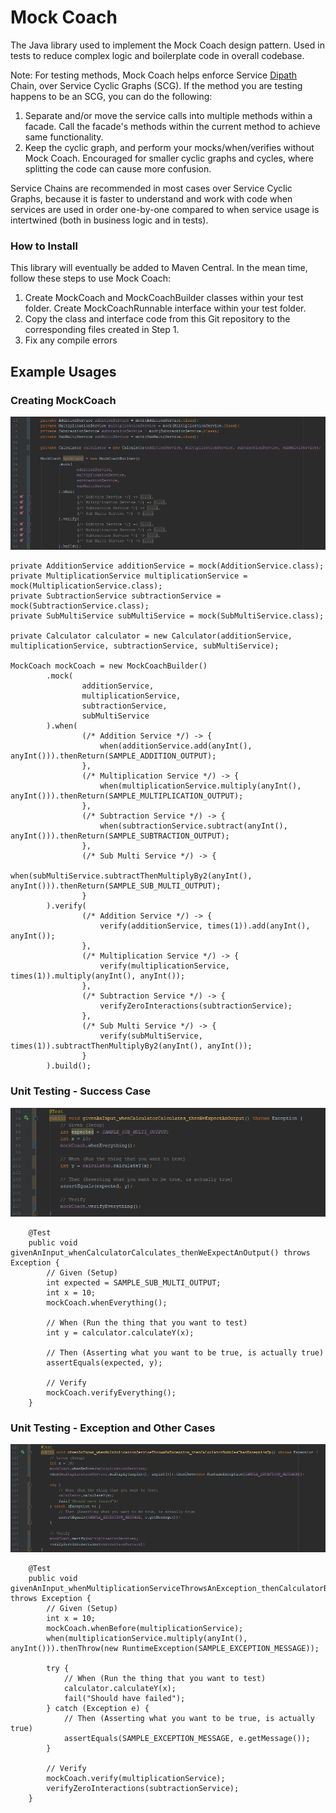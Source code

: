 # Mock Coach

The Java library used to implement the Mock Coach design pattern. Used in tests to reduce complex logic and boilerplate code in overall codebase.

Note: For testing methods, Mock Coach helps enforce Service [Dipath](https://en.wiktionary.org/wiki/directed_path) Chain, over Service Cyclic Graphs (SCG). If the method you are testing happens to be an SCG, you can do the following:

1. Separate and/or move the service calls into multiple methods within a facade. Call the facade's methods within the current method to achieve same functionality.
2. Keep the cyclic graph, and perform your mocks/when/verifies without Mock Coach. Encouraged for smaller cyclic graphs and cycles, where splitting the code can cause more confusion. 

Service Chains are recommended in most cases over Service Cyclic Graphs, because it is faster to understand and work with code when services are used in order one-by-one compared to when service usage is intertwined (both in business logic and in tests).

### How to Install

This library will eventually be added to Maven Central. In the mean time, follow these steps to use Mock Coach:

1. Create MockCoach and MockCoachBuilder classes within your test folder. Create MockCoachRunnable interface within your test folder.
2. Copy the class and interface code from this Git repository to the corresponding files created in Step 1.
3. Fix any compile errors

## Example Usages

### Creating MockCoach

![Mock Coach](docs/images/MockCoach.PNG)

```
private AdditionService additionService = mock(AdditionService.class);
private MultiplicationService multiplicationService = mock(MultiplicationService.class);
private SubtractionService subtractionService = mock(SubtractionService.class);
private SubMultiService subMultiService = mock(SubMultiService.class);

private Calculator calculator = new Calculator(additionService, multiplicationService, subtractionService, subMultiService);

MockCoach mockCoach = new MockCoachBuilder()
        .mock(
                additionService,
                multiplicationService,
                subtractionService,
                subMultiService
        ).when(
                (/* Addition Service */) -> {
                    when(additionService.add(anyInt(), anyInt())).thenReturn(SAMPLE_ADDITION_OUTPUT);
                },
                (/* Multiplication Service */) -> {
                    when(multiplicationService.multiply(anyInt(), anyInt())).thenReturn(SAMPLE_MULTIPLICATION_OUTPUT);
                },
                (/* Subtraction Service */) -> {
                    when(subtractionService.subtract(anyInt(), anyInt())).thenReturn(SAMPLE_SUBTRACTION_OUTPUT);
                },
                (/* Sub Multi Service */) -> {
                    when(subMultiService.subtractThenMultiplyBy2(anyInt(), anyInt())).thenReturn(SAMPLE_SUB_MULTI_OUTPUT);
                }
        ).verify(
                (/* Addition Service */) -> {
                    verify(additionService, times(1)).add(anyInt(), anyInt());
                },
                (/* Multiplication Service */) -> {
                    verify(multiplicationService, times(1)).multiply(anyInt(), anyInt());
                },
                (/* Subtraction Service */) -> {
                    verifyZeroInteractions(subtractionService);
                },
                (/* Sub Multi Service */) -> {
                    verify(subMultiService, times(1)).subtractThenMultiplyBy2(anyInt(), anyInt());
                }
        ).build();
```

### Unit Testing - Success Case
![Success Case](docs/images/SuccessCase.PNG)
```
    @Test
    public void givenAnInput_whenCalculatorCalculates_thenWeExpectAnOutput() throws Exception {
        // Given (Setup)
        int expected = SAMPLE_SUB_MULTI_OUTPUT;
        int x = 10;
        mockCoach.whenEverything();

        // When (Run the thing that you want to test)
        int y = calculator.calculateY(x);

        // Then (Asserting what you want to be true, is actually true)
        assertEquals(expected, y);

        // Verify
        mockCoach.verifyEverything();
    }
```

### Unit Testing - Exception and Other Cases
![Exception Case](docs/images/ExceptionCase.PNG)
```
    @Test
    public void givenAnInput_whenMultiplicationServiceThrowsAnException_thenCalculatorBubblesThatExceptionUp() throws Exception {
        // Given (Setup)
        int x = 10;
        mockCoach.whenBefore(multiplicationService);
        when(multiplicationService.multiply(anyInt(), anyInt())).thenThrow(new RuntimeException(SAMPLE_EXCEPTION_MESSAGE));

        try {
            // When (Run the thing that you want to test)
            calculator.calculateY(x);
            fail("Should have failed");
        } catch (Exception e) {
            // Then (Asserting what you want to be true, is actually true)
            assertEquals(SAMPLE_EXCEPTION_MESSAGE, e.getMessage());
        }

        // Verify
        mockCoach.verify(multiplicationService);
        verifyZeroInteractions(subtractionService);
    }
```

